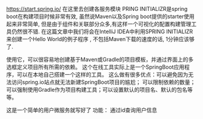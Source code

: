 https://start.spring.io/   在这里去创建各服务模块
PRING INITIALIZR是spring boot在构建项目时候非常有效,
虽然说Maven以及Spring boot提供的starter使用起来非常简单,
 但是由于组件和关联部分众多,有这样一个可视化的配置构建管理工具仍然很不错.
  在这篇文章中我们将会在IntelliJ IDEA中利用SPRING INITIALIZR来创建一个Hello World的例子程序
  , 不包括Maven下载的速度的话, 1分钟应该够了.

  使用它，可以很容易地创建基于Maven或Gradle的项目模板，并通过界面上的多选框定义项目所有所需的依赖。
  这个在线工具实际上是一个SpringBoot应用程序，可以在本地自己搭建一个这样的工具。
  这么做有很多优点：可以避免因为无法访问spring.io站点就无法新建SpringBoot项目的尴尬；
  可以限制依赖的数量；可以强制使用Gradle作为项目构建工具；可以设置默认的项目名、默认的包名等等。

这是一个简单的用户微服务就写好了 功能： 通过id查询用户信息